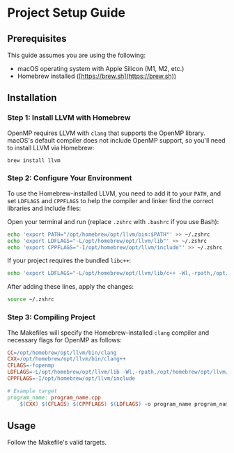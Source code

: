 # Project Setup Guide

## Prerequisites

This guide assumes you are using the following:

- macOS operating system with Apple Silicon (M1, M2, etc.)
- Homebrew installed ([https://brew.sh](https://brew.sh))

## Installation

### Step 1: Install LLVM with Homebrew

OpenMP requires LLVM with `clang` that supports the OpenMP library. macOS's default compiler does not include OpenMP support, so you'll need to install LLVM via Homebrew:

```sh
brew install llvm
```

### Step 2: Configure Your Environment

To use the Homebrew-installed LLVM, you need to add it to your `PATH`, and set `LDFLAGS` and `CPPFLAGS` to help the compiler and linker find the correct libraries and include files:

Open your terminal and run (replace `.zshrc` with `.bashrc` if you use Bash):

```sh
echo 'export PATH="/opt/homebrew/opt/llvm/bin:$PATH"' >> ~/.zshrc
echo 'export LDFLAGS="-L/opt/homebrew/opt/llvm/lib"' >> ~/.zshrc
echo 'export CPPFLAGS="-I/opt/homebrew/opt/llvm/include"' >> ~/.zshrc
```

If your project requires the bundled `libc++`:

```sh
echo 'export LDFLAGS="-L/opt/homebrew/opt/llvm/lib/c++ -Wl,-rpath,/opt/homebrew/opt/llvm/lib/c++"' >> ~/.zshrc
```

After adding these lines, apply the changes:

```sh
source ~/.zshrc
```

### Step 3: Compiling Project

The Makefiles will specify the Homebrew-installed `clang` compiler and necessary flags for OpenMP as follows:

```makefile
CC=/opt/homebrew/opt/llvm/bin/clang
CXX=/opt/homebrew/opt/llvm/bin/clang++
CFLAGS=-fopenmp
LDFLAGS=-L/opt/homebrew/opt/llvm/lib -Wl,-rpath,/opt/homebrew/opt/llvm/lib
CPPFLAGS=-I/opt/homebrew/opt/llvm/include

# Example target
program_name: program_name.cpp
    $(CXX) $(CFLAGS) $(CPPFLAGS) $(LDFLAGS) -o program_name program_name.cpp
```

## Usage

Follow the Makefile's valid targets.
